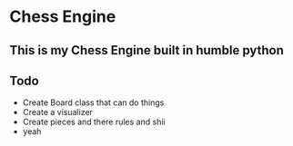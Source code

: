 # Chess Engine

## This is my Chess Engine built in humble python

## Todo
* Create Board class that can do things
* Create a visualizer
* Create pieces and there rules and shii
* yeah
